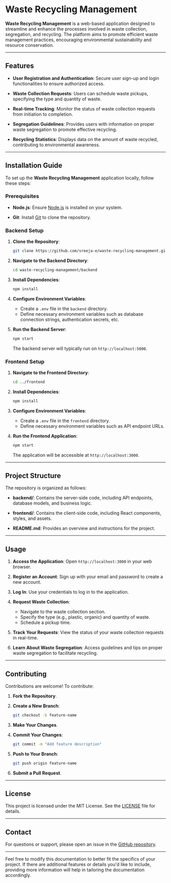 # Waste Recycling Management

**Waste Recycling Management** is a web-based application designed to streamline and enhance the processes involved in waste collection, segregation, and recycling. The platform aims to promote efficient waste management practices, encouraging environmental sustainability and resource conservation.

---

## Features

- **User Registration and Authentication**: Secure user sign-up and login functionalities to ensure authorized access.

- **Waste Collection Requests**: Users can schedule waste pickups, specifying the type and quantity of waste.

- **Real-time Tracking**: Monitor the status of waste collection requests from initiation to completion.

- **Segregation Guidelines**: Provides users with information on proper waste segregation to promote effective recycling.

- **Recycling Statistics**: Displays data on the amount of waste recycled, contributing to environmental awareness.

---

## Installation Guide

To set up the **Waste Recycling Management** application locally, follow these steps:

### Prerequisites

- **Node.js**: Ensure [Node.js](https://nodejs.org/) is installed on your system.

- **Git**: Install [Git](https://git-scm.com/) to clone the repository.

### Backend Setup

1. **Clone the Repository**:
   ```bash
   git clone https://github.com/sreeja-e/waste-recycling-management.git
   ```

2. **Navigate to the Backend Directory**:
   ```bash
   cd waste-recycling-management/backend
   ```

3. **Install Dependencies**:
   ```bash
   npm install
   ```

4. **Configure Environment Variables**:
   - Create a `.env` file in the `backend` directory.
   - Define necessary environment variables such as database connection strings, authentication secrets, etc.

5. **Run the Backend Server**:
   ```bash
   npm start
   ```
   The backend server will typically run on `http://localhost:5000`.

### Frontend Setup

1. **Navigate to the Frontend Directory**:
   ```bash
   cd ../frontend
   ```

2. **Install Dependencies**:
   ```bash
   npm install
   ```

3. **Configure Environment Variables**:
   - Create a `.env` file in the `frontend` directory.
   - Define necessary environment variables such as API endpoint URLs.

4. **Run the Frontend Application**:
   ```bash
   npm start
   ```
   The application will be accessible at `http://localhost:3000`.

---

## Project Structure

The repository is organized as follows:

- **backend/**: Contains the server-side code, including API endpoints, database models, and business logic.

- **frontend/**: Contains the client-side code, including React components, styles, and assets.

- **README.md**: Provides an overview and instructions for the project.

---

## Usage

1. **Access the Application**:
   Open `http://localhost:3000` in your web browser.

2. **Register an Account**:
   Sign up with your email and password to create a new account.

3. **Log In**:
   Use your credentials to log in to the application.

4. **Request Waste Collection**:
   - Navigate to the waste collection section.
   - Specify the type (e.g., plastic, organic) and quantity of waste.
   - Schedule a pickup time.

5. **Track Your Requests**:
   View the status of your waste collection requests in real-time.

6. **Learn About Waste Segregation**:
   Access guidelines and tips on proper waste segregation to facilitate recycling.

---

## Contributing

Contributions are welcome! To contribute:

1. **Fork the Repository**.

2. **Create a New Branch**:
   ```bash
   git checkout -b feature-name
   ```

3. **Make Your Changes**.

4. **Commit Your Changes**:
   ```bash
   git commit -m "Add feature description"
   ```

5. **Push to Your Branch**:
   ```bash
   git push origin feature-name
   ```

6. **Submit a Pull Request**.

---

## License

This project is licensed under the MIT License. See the [LICENSE](https://github.com/sreeja-e/waste-recycling-management/blob/main/LICENSE) file for details.

---

## Contact

For questions or support, please open an issue in the [GitHub repository](https://github.com/sreeja-e/waste-recycling-management/issues).

---

Feel free to modify this documentation to better fit the specifics of your project. If there are additional features or details you'd like to include, providing more information will help in tailoring the documentation accordingly. 
